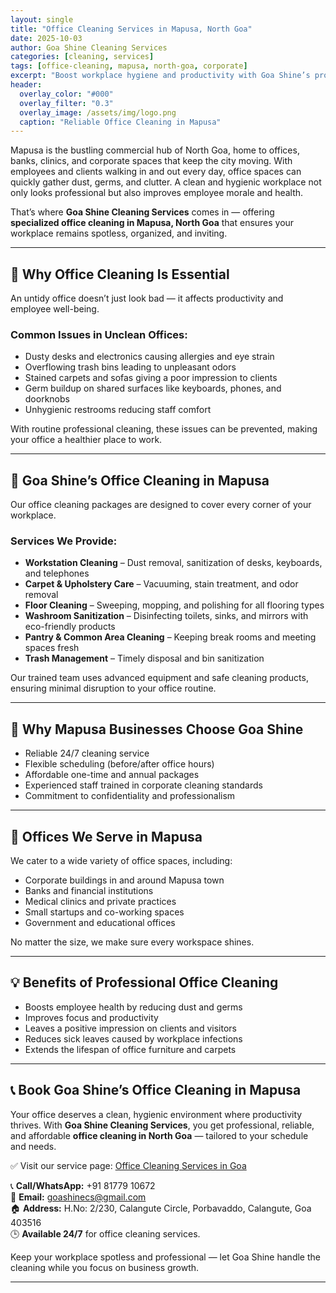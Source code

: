 ```yaml
---
layout: single
title: "Office Cleaning Services in Mapusa, North Goa"
date: 2025-10-03
author: Goa Shine Cleaning Services
categories: [cleaning, services]
tags: [office-cleaning, mapusa, north-goa, corporate]
excerpt: "Boost workplace hygiene and productivity with Goa Shine’s professional office cleaning services in Mapusa, North Goa."
header:
  overlay_color: "#000"
  overlay_filter: "0.3"
  overlay_image: /assets/img/logo.png
  caption: "Reliable Office Cleaning in Mapusa"
---
```


Mapusa is the bustling commercial hub of North Goa, home to offices, banks, clinics, and corporate spaces that keep the city moving. With employees and clients walking in and out every day, office spaces can quickly gather dust, germs, and clutter. A clean and hygienic workplace not only looks professional but also improves employee morale and health.  

That’s where **Goa Shine Cleaning Services** comes in — offering **specialized office cleaning in Mapusa, North Goa** that ensures your workplace remains spotless, organized, and inviting.

---

## 🧹 Why Office Cleaning Is Essential
An untidy office doesn’t just look bad — it affects productivity and employee well-being.  

### Common Issues in Unclean Offices:
- Dusty desks and electronics causing allergies and eye strain  
- Overflowing trash bins leading to unpleasant odors  
- Stained carpets and sofas giving a poor impression to clients  
- Germ buildup on shared surfaces like keyboards, phones, and doorknobs  
- Unhygienic restrooms reducing staff comfort  

With routine professional cleaning, these issues can be prevented, making your office a healthier place to work.

---

## 🌟 Goa Shine’s Office Cleaning in Mapusa
Our office cleaning packages are designed to cover every corner of your workplace.  

### Services We Provide:
- **Workstation Cleaning** – Dust removal, sanitization of desks, keyboards, and telephones  
- **Carpet & Upholstery Care** – Vacuuming, stain treatment, and odor removal  
- **Floor Cleaning** – Sweeping, mopping, and polishing for all flooring types  
- **Washroom Sanitization** – Disinfecting toilets, sinks, and mirrors with eco-friendly products  
- **Pantry & Common Area Cleaning** – Keeping break rooms and meeting spaces fresh  
- **Trash Management** – Timely disposal and bin sanitization  

Our trained team uses advanced equipment and safe cleaning products, ensuring minimal disruption to your office routine.

---

## 🏢 Why Mapusa Businesses Choose Goa Shine
- Reliable 24/7 cleaning service  
- Flexible scheduling (before/after office hours)  
- Affordable one-time and annual packages  
- Experienced staff trained in corporate cleaning standards  
- Commitment to confidentiality and professionalism  

---

## 📍 Offices We Serve in Mapusa
We cater to a wide variety of office spaces, including:  
- Corporate buildings in and around Mapusa town  
- Banks and financial institutions  
- Medical clinics and private practices  
- Small startups and co-working spaces  
- Government and educational offices  

No matter the size, we make sure every workspace shines.

---

## 💡 Benefits of Professional Office Cleaning
- Boosts employee health by reducing dust and germs  
- Improves focus and productivity  
- Leaves a positive impression on clients and visitors  
- Reduces sick leaves caused by workplace infections  
- Extends the lifespan of office furniture and carpets  

---

## 📞 Book Goa Shine’s Office Cleaning in Mapusa
Your office deserves a clean, hygienic environment where productivity thrives. With **Goa Shine Cleaning Services**, you get professional, reliable, and affordable **office cleaning in North Goa** — tailored to your schedule and needs.  

✅ Visit our service page: [Office Cleaning Services in Goa](https://www.goashinecs.com/office-cleaning-services-goa.html)  

📞 **Call/WhatsApp:** +91 81779 10672  
📧 **Email:** goashinecs@gmail.com  
🏠 **Address:** H.No: 2/230, Calangute Circle, Porbavaddo, Calangute, Goa 403516  
🕒 **Available 24/7** for office cleaning services.  

Keep your workplace spotless and professional — let Goa Shine handle the cleaning while you focus on business growth.  

---
